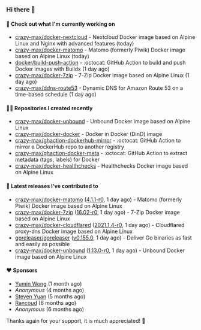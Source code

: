 ### Hi there 👋

#### 👷 Check out what I'm currently working on

- [crazy-max/docker-nextcloud](https://github.com/crazy-max/docker-nextcloud) - Nextcloud Docker image based on Alpine Linux and Nginx with advanced features (today)
- [crazy-max/docker-matomo](https://github.com/crazy-max/docker-matomo) - Matomo (formerly Piwik) Docker image based on Alpine Linux (today)
- [docker/build-push-action](https://github.com/docker/build-push-action) - :octocat: GitHub Action to build and push Docker images with Buildx (1 day ago)
- [crazy-max/docker-7zip](https://github.com/crazy-max/docker-7zip) - 7-Zip Docker image based on Alpine Linux (1 day ago)
- [crazy-max/ddns-route53](https://github.com/crazy-max/ddns-route53) - Dynamic DNS for Amazon Route 53 on a time-based schedule (1 day ago)

#### 👨‍💻 Repositories I created recently

- [crazy-max/docker-unbound](https://github.com/crazy-max/docker-unbound) - Unbound Docker image based on Alpine Linux
- [crazy-max/docker-docker](https://github.com/crazy-max/docker-docker) - Docker in Docker (DinD) image
- [crazy-max/ghaction-dockerhub-mirror](https://github.com/crazy-max/ghaction-dockerhub-mirror) - :octocat: GitHub Action to mirror a DockerHub repo to another registry
- [crazy-max/ghaction-docker-meta](https://github.com/crazy-max/ghaction-docker-meta) - :octocat: GitHub Action to extract metadata (tags, labels) for Docker
- [crazy-max/docker-healthchecks](https://github.com/crazy-max/docker-healthchecks) - Healthchecks Docker image based on Alpine Linux

#### 🚀 Latest releases I've contributed to

- [crazy-max/docker-matomo](https://github.com/crazy-max/docker-matomo) ([4.1.1-r0](https://github.com/crazy-max/docker-matomo/releases/tag/4.1.1-r0), 1 day ago) - Matomo (formerly Piwik) Docker image based on Alpine Linux
- [crazy-max/docker-7zip](https://github.com/crazy-max/docker-7zip) ([16.02-r0](https://github.com/crazy-max/docker-7zip/releases/tag/16.02-r0), 1 day ago) - 7-Zip Docker image based on Alpine Linux
- [crazy-max/docker-cloudflared](https://github.com/crazy-max/docker-cloudflared) ([2021.1.4-r0](https://github.com/crazy-max/docker-cloudflared/releases/tag/2021.1.4-r0), 1 day ago) - Cloudflared proxy-dns Docker image based on Alpine Linux
- [goreleaser/goreleaser](https://github.com/goreleaser/goreleaser) ([v0.155.0](https://github.com/goreleaser/goreleaser/releases/tag/v0.155.0), 1 day ago) - Deliver Go binaries as fast and easily as possible
- [crazy-max/docker-unbound](https://github.com/crazy-max/docker-unbound) ([1.13.0-r0](https://github.com/crazy-max/docker-unbound/releases/tag/1.13.0-r0), 1 day ago) - Unbound Docker image based on Alpine Linux

#### ❤️ Sponsors
- [Yumin Wong](https://github.com/itsbagpack) (1 month ago)
- _Anonymous_ (4 months ago)
- [Steven Yuan](https://github.com/syuan100) (5 months ago)
- [Rancoud](https://github.com/rancoud) (6 months ago)
- _Anonymous_ (6 months ago)

Thanks again for your support, it is much appreciated! 🙏
